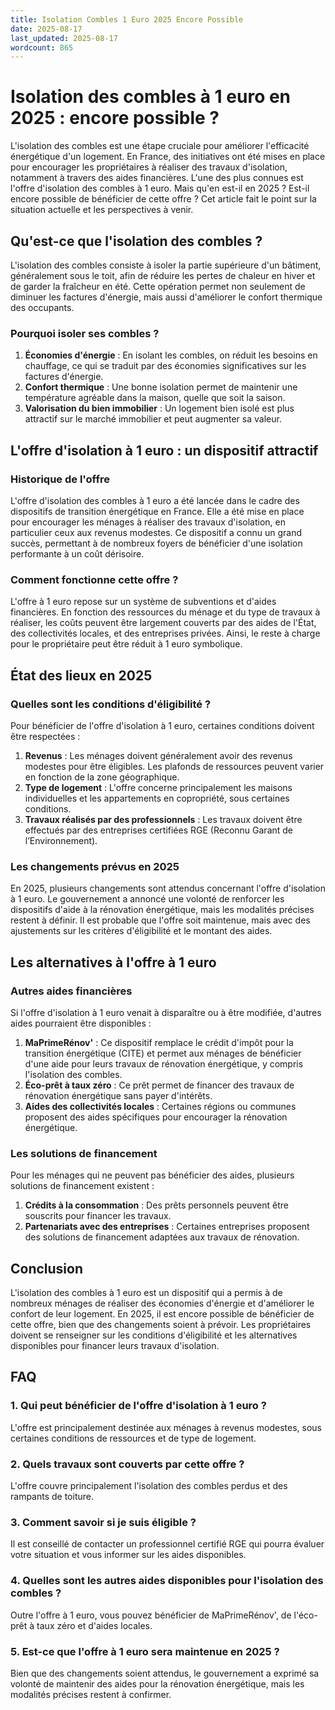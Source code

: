 ```yaml
---
title: Isolation Combles 1 Euro 2025 Encore Possible
date: 2025-08-17
last_updated: 2025-08-17
wordcount: 865
---
```


# Isolation des combles à 1 euro en 2025 : encore possible ?

L'isolation des combles est une étape cruciale pour améliorer l'efficacité énergétique d'un logement. En France, des initiatives ont été mises en place pour encourager les propriétaires à réaliser des travaux d'isolation, notamment à travers des aides financières. L'une des plus connues est l'offre d'isolation des combles à 1 euro. Mais qu'en est-il en 2025 ? Est-il encore possible de bénéficier de cette offre ? Cet article fait le point sur la situation actuelle et les perspectives à venir.

## Qu'est-ce que l'isolation des combles ?

L'isolation des combles consiste à isoler la partie supérieure d'un bâtiment, généralement sous le toit, afin de réduire les pertes de chaleur en hiver et de garder la fraîcheur en été. Cette opération permet non seulement de diminuer les factures d'énergie, mais aussi d'améliorer le confort thermique des occupants. 

### Pourquoi isoler ses combles ?

1. **Économies d'énergie** : En isolant les combles, on réduit les besoins en chauffage, ce qui se traduit par des économies significatives sur les factures d'énergie.
2. **Confort thermique** : Une bonne isolation permet de maintenir une température agréable dans la maison, quelle que soit la saison.
3. **Valorisation du bien immobilier** : Un logement bien isolé est plus attractif sur le marché immobilier et peut augmenter sa valeur.

## L'offre d'isolation à 1 euro : un dispositif attractif

### Historique de l'offre

L'offre d'isolation des combles à 1 euro a été lancée dans le cadre des dispositifs de transition énergétique en France. Elle a été mise en place pour encourager les ménages à réaliser des travaux d'isolation, en particulier ceux aux revenus modestes. Ce dispositif a connu un grand succès, permettant à de nombreux foyers de bénéficier d'une isolation performante à un coût dérisoire.

### Comment fonctionne cette offre ?

L'offre à 1 euro repose sur un système de subventions et d'aides financières. En fonction des ressources du ménage et du type de travaux à réaliser, les coûts peuvent être largement couverts par des aides de l'État, des collectivités locales, et des entreprises privées. Ainsi, le reste à charge pour le propriétaire peut être réduit à 1 euro symbolique.

## État des lieux en 2025

### Quelles sont les conditions d'éligibilité ?

Pour bénéficier de l'offre d'isolation à 1 euro, certaines conditions doivent être respectées :

1. **Revenus** : Les ménages doivent généralement avoir des revenus modestes pour être éligibles. Les plafonds de ressources peuvent varier en fonction de la zone géographique.
2. **Type de logement** : L'offre concerne principalement les maisons individuelles et les appartements en copropriété, sous certaines conditions.
3. **Travaux réalisés par des professionnels** : Les travaux doivent être effectués par des entreprises certifiées RGE (Reconnu Garant de l’Environnement).

### Les changements prévus en 2025

En 2025, plusieurs changements sont attendus concernant l'offre d'isolation à 1 euro. Le gouvernement a annoncé une volonté de renforcer les dispositifs d'aide à la rénovation énergétique, mais les modalités précises restent à définir. Il est probable que l'offre soit maintenue, mais avec des ajustements sur les critères d'éligibilité et le montant des aides.

## Les alternatives à l'offre à 1 euro

### Autres aides financières

Si l'offre d'isolation à 1 euro venait à disparaître ou à être modifiée, d'autres aides pourraient être disponibles :

1. **MaPrimeRénov'** : Ce dispositif remplace le crédit d'impôt pour la transition énergétique (CITE) et permet aux ménages de bénéficier d'une aide pour leurs travaux de rénovation énergétique, y compris l'isolation des combles.
2. **Éco-prêt à taux zéro** : Ce prêt permet de financer des travaux de rénovation énergétique sans payer d'intérêts.
3. **Aides des collectivités locales** : Certaines régions ou communes proposent des aides spécifiques pour encourager la rénovation énergétique.

### Les solutions de financement

Pour les ménages qui ne peuvent pas bénéficier des aides, plusieurs solutions de financement existent :

1. **Crédits à la consommation** : Des prêts personnels peuvent être souscrits pour financer les travaux.
2. **Partenariats avec des entreprises** : Certaines entreprises proposent des solutions de financement adaptées aux travaux de rénovation.

## Conclusion

L'isolation des combles à 1 euro est un dispositif qui a permis à de nombreux ménages de réaliser des économies d'énergie et d'améliorer le confort de leur logement. En 2025, il est encore possible de bénéficier de cette offre, bien que des changements soient à prévoir. Les propriétaires doivent se renseigner sur les conditions d'éligibilité et les alternatives disponibles pour financer leurs travaux d'isolation.

## FAQ

### 1. Qui peut bénéficier de l'offre d'isolation à 1 euro ?

L'offre est principalement destinée aux ménages à revenus modestes, sous certaines conditions de ressources et de type de logement.

### 2. Quels travaux sont couverts par cette offre ?

L'offre couvre principalement l'isolation des combles perdus et des rampants de toiture.

### 3. Comment savoir si je suis éligible ?

Il est conseillé de contacter un professionnel certifié RGE qui pourra évaluer votre situation et vous informer sur les aides disponibles.

### 4. Quelles sont les autres aides disponibles pour l'isolation des combles ?

Outre l'offre à 1 euro, vous pouvez bénéficier de MaPrimeRénov', de l'éco-prêt à taux zéro et d'aides locales.

### 5. Est-ce que l'offre à 1 euro sera maintenue en 2025 ?

Bien que des changements soient attendus, le gouvernement a exprimé sa volonté de maintenir des aides pour la rénovation énergétique, mais les modalités précises restent à confirmer.